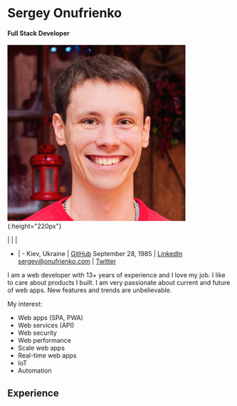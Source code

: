 # Sergey Onufrienko
#### Full Stack Developer

![Sergey Onufrienko](assets/sergey-onufrienko.png){:height="220px"}

| | |
- | -
Kiev, Ukraine | [GitHub](https://github.com/sonufrienko)
September 28, 1985 | [LinkedIn](https://www.linkedin.com/in/onufrienko/)
sergey@onufrienko.com | [Twitter](https://twitter.com/onufrienkos)
  
I am a web developer with 13+ years of experience and I love my job. I like to care about products I built. I am very passionate about current and future of web apps. New features and trends are unbelievable.

My interest:
- Web apps (SPA, PWA)
- Web services (API)
- Web security
- Web performance
- Scale web apps
- Real-time web apps
- IoT
- Automation

## Experience